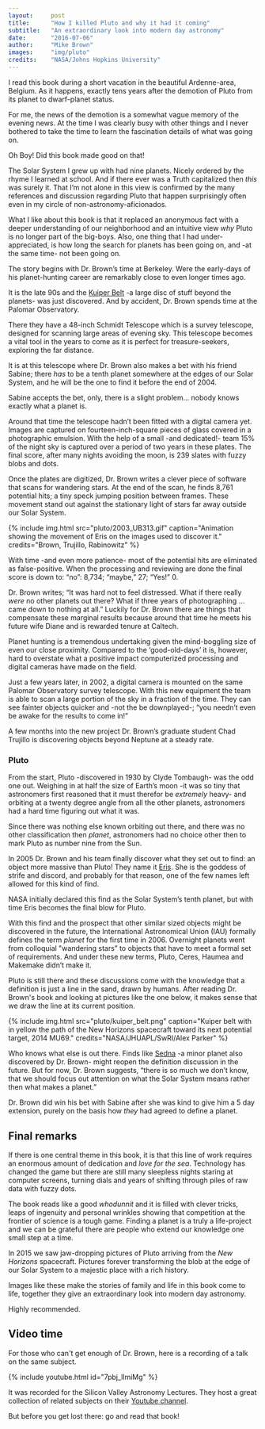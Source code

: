 ```yaml
---
layout:     post
title:      "How I killed Pluto and why it had it coming"
subtitle:   "An extraordinary look into modern day astronomy"
date:       "2016-07-06"
author:     "Mike Brown"
images:     "img/pluto"
credits:    "NASA/Johns Hopkins University"
---
```


I read this book during a short vacation in the beautiful Ardenne-area, Belgium. As it happens, exactly tens years after the demotion of Pluto from its planet to dwarf-planet status.

For me, the news of the demotion is a somewhat vague memory of the evening news. At the time I was clearly busy with other things and I never bothered to take the time to learn the fascination details of what was going on.

Oh Boy! Did this book made good on that!

The Solar System I grew up with had nine planets. Nicely ordered by the rhyme I learned at school. And if there ever was a Truth capitalized then _this_ was surely it. That I’m not alone in this view is confirmed by the many references and discussion regarding Pluto that happen surprisingly often even in my circle of non-astronomy-aficionados.

What I like about this book is that it replaced an anonymous fact with a deeper understanding of our neighborhood and an intuitive view _why_ Pluto is no longer part of the big-boys. Also, one thing that I had under-appreciated, is how long the search for planets has been going on, and -at the same time- not been going on.

The story begins with Dr. Brown’s time at Berkeley. Were the early-days of his planet-hunting career are remarkably close to even longer times ago.

It is the late 90s and the [Kuiper Belt](https://en.wikipedia.org/wiki/Kuiper_belt) -a large disc of stuff beyond the planets- was just discovered. And by accident, Dr. Brown spends time at the Palomar Observatory.

There they have a 48-inch Schmidt Telescope which is a survey telescope, designed for scanning large areas of evening sky. This telescope becomes a vital tool in the years to come as it is perfect for treasure-seekers, exploring the far distance.

It is at this telescope where Dr. Brown also makes a bet with his friend Sabine; there _has_ to be a tenth planet somewhere at the edges of our Solar System, and he will be the one to find it before the end of 2004.

Sabine accepts the bet, only, there is a slight problem… nobody knows exactly what a planet is.

Around that time the telescope hadn’t been fitted with a digital camera yet. Images are captured on fourteen-inch-square pieces of glass covered in a photographic emulsion. With the help of a small -and dedicated!- team 15% of the night sky is captured over a period of two years in these plates. The final score, after many nights avoiding the moon, is 239 slates with fuzzy blobs and dots.

Once the plates are digitized, Dr. Brown writes a clever piece of software that scans for wandering stars. At the end of the scan, he finds 8,761 potential hits; a tiny speck jumping position between frames. These movement stand out against the stationary light of stars far away outside our Solar System.  

{% include img.html src="pluto/2003_UB313.gif" caption="Animation showing the movement of Eris on the images used to discover it." credits="Brown, Trujillo, Rabinowitz" %}

With time -and even more patience- most of the potential hits are eliminated as false-positive. When the processing and reviewing are done the final score is down to: “no”: 8,734; “maybe,” 27; “Yes!” 0.

Dr. Brown writes; “It was hard not to feel distressed. What if there really _were_ no other planets out there? What if three years of photographing … came down to nothing at all.” Luckily for Dr. Brown there are things that compensate these marginal results because around that time he meets his future wife Diane and is rewarded tenure at Caltech.

Planet hunting is a tremendous undertaking given the mind-boggling size of even our close proximity. Compared to the ‘good-old-days’ it is, however, hard to overstate what a positive impact computerized processing and digital cameras have made on the field.

Just a few years later, in 2002, a digital camera is mounted on the same Palomar Observatory survey telescope. With this new equipment the team is able to scan a large portion of the sky in a fraction of the time. They can see fainter objects quicker and -not the be downplayed-; “you needn’t even be awake for the results to come in!”

A few months into the new project Dr. Brown’s graduate student Chad Trujillo is discovering objects beyond Neptune at a steady rate.

### Pluto
From the start, Pluto -discovered in 1930 by Clyde Tombaugh- was the odd one out. Weighing in at half the size of Earth’s moon -it was so tiny that astronomers first reasoned that it must therefor be _extremely_ heavy- and orbiting at a twenty degree angle from all the other planets, astronomers had a hard time figuring out what it was.

Since there was nothing else known orbiting out there, and there was no other classification then _planet_, astronomers had no choice other then to mark Pluto as number nine from the Sun.

In 2005 Dr. Brown and his team finally discover what they set out to find: an object more massive than Pluto! They name it [Eris](https://en.wikipedia.org/wiki/Eris_(dwarf_planet)). She is the goddess of strife and discord, and probably for that reason, one of the few names left allowed for this kind of find.

NASA initially declared this find as the Solar System’s tenth planet, but with time Eris becomes the final blow for Pluto.

With this find and the prospect that other similar sized objects might be discovered in the future, the International Astronomical Union (IAU) formally defines the term _planet_ for the first time in 2006. Overnight planets went from colloquial "wandering stars” to objects that have to meet a formal set of requirements. And under these new terms, Pluto, Ceres, Haumea and Makemake didn’t make it.

Pluto is still there and these discussions come with the knowledge that a definition is just a line in the sand, drawn by humans. After reading Dr. Brown's book and looking at pictures like the one below, it makes sense that we draw the line at its current position.

{% include img.html src="pluto/kuiper_belt.png" caption="Kuiper belt with in yellow the path of the New Horizons spacecraft toward its next potential target, 2014 MU69." credits="NASA/JHUAPL/SwRI/Alex Parker" %}

Who knows what else is out there. Finds like [Sedna](https://en.wikipedia.org/wiki/90377_Sedna) -a minor planet also discovered by Dr. Brown- might reopen the definition discussion in the future. But for now, Dr. Brown suggests, “there is so much we don’t know, that we should focus out attention on what the Solar System means rather then what makes a planet.”  

Dr. Brown did win his bet with Sabine after she was kind to give him a 5 day extension, purely on the basis how _they_ had agreed to define a planet.

## Final remarks
If there is one central theme in this book, it is that this line of work requires an enormous amount of dedication and _love for the sea_. Technology has changed the game but there are still many sleepless nights staring at computer screens, turning dials and years of shifting through piles of raw data with fuzzy dots.

The book reads like a good _whodunnit_ and it is filled with clever tricks, leaps of ingenuity and personal wrinkles showing that competition at the frontier of science is a tough game. Finding a planet is a truly a life-project and we can be grateful there are people who extend our knowledge one small step at a time.

In 2015 we saw jaw-dropping pictures of Pluto arriving from the _New Horizons_ spacecraft. Pictures forever transforming the blob at the edge of our Solar System to a majestic place with a rich history.

Images like these make the stories of family and life in this book come to life, together they give an extraordinary look into modern day astronomy.

Highly recommended.

## Video time
For those who can't get enough of Dr. Brown, here is a recording of a talk on the same subject.

{% include youtube.html id="7pbj_llmiMg" %}

It was recorded for the Silicon Valley Astronomy Lectures. They host a great collection of related subjects on their [Youtube channel](https://www.youtube.com/user/SVAstronomyLectures/videos).

But before you get lost there: go and read that book!
